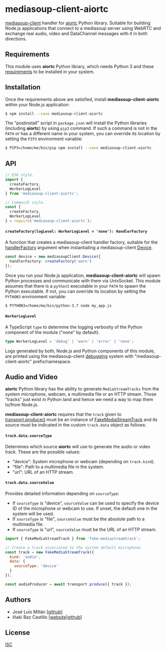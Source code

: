 # mediasoup-client-aiortc

[mediasoup-client](https://github.com/versatica/mediasoup-client/) handler for [aiortc](https://github.com/aiortc/aiortc/) Python library. Suitable for building Node.js applications that connect to a mediasoup server using WebRTC and exchange real audio, video and DataChannel messages with it in both directions.


## Requirements

This module uses **aiortc** Python library, which needs Python 3 and these [requirements](https://github.com/aiortc/aiortc#requirements) to be installed in your system.


## Installation

Once the requirements above are satisfied, install **mediasoup-client-aiortc** within your Node.js application:

```bash
$ npm install --save mediasoup-client-aiortc
```

The "postinstall" script in `package.json` will install the Python libraries (including **aiortc**) by using `pip3` command. If such a command is not in the `PATH` or has a different name in your system, you can override its location by setting the `PIP3` environment variable:

```bash
$ PIP3=/home/me/bin/pip npm install --save mediasoup-client-aiortc
```


## API

```javascript
// ES6 style.
import {
  createFactory,
  WorkerLogLevel
} from 'mediasoup-client-aiortc';

// CommonJS style.
const {
  createFactory,
  WorkerLogLevel
} = require('mediasoup-client-aiortc');
```

#### `createFactory(logLevel: WorkerLogLevel = 'none'): HandlerFactory`

A function that creates a mediasoup-client handler factory, suitable for the [handlerFactory](https://mediasoup.org/documentation/v3/mediasoup-client/api/#Device-dictionaries) argument when instantiating a mediasoup-client [Device](https://mediasoup.org/documentation/v3/mediasoup-client/api/#mediasoupClient-Device).

```typescript
const device = new mediasoupClient.Device({
  handlerFactory: createFactory('warn')
});
```

Once you run your Node.js application, **mediasoup-client-aiortc** will spawn Python processes and communicate with them via UnixSocket. This module assumes that there is a `python3` executable in your `PATH` to spawn the Python executable. If not, you can override its location by setting the `PYTHON3` environment variable:

```bash
$ PYTHON3=/home/me/bin/python-3.7 node my_app.js
```

#### `WorkerLogLevel`

A TypeScript `type` to determine the logging verbosity of the Python component of the module ("none" by default).

```typescript
type WorkerLogLevel = 'debug' | 'warn' | 'error' | 'none';
```

Logs generated by both, Node.js and Python components of this module, are printed using the mediasoup-client [debugging](https://mediasoup.org/documentation/v3/mediasoup-client/debugging/) system with "mediasoup-client-aiortc" prefix/namespace.


## Audio and Video

**aiortc** Python library has the ability to generate `MediaStreamTracks` from the system microphone, webcam, a multimedia file or an HTTP stream. Those "tracks" just exist in Python land and hence we need a way to map them to/from Node.js.

**mediasoup-client-aiortc** requires that the `track` given to [transport.produce()](https://mediasoup.org/documentation/v3/mediasoup-client/api/#transport-produce) must be an instance of [FakeMediaStreamTrack](https://github.com/ibc/fake-mediastreamtrack) and its source must be indicated in the custom `track.data` object as follows:

#### `track.data.sourceType`

Determines which source **aiortc** will use to generate the audio or video track. These are the possible values:

* "device": System microphone or webcam (depending on `track.kind`).
* "file": Path to a multimedia file in the system.
* "url": URL of an HTTP stream.

#### `track.data.sourceValue`

Provides detailed information depending on `sourceType`:

* If `sourceType` is "device", `sourceValue` can be used to specify the device ID of the microphone or webcam to use. If unset, the default one in the system will be used.
* If `sourceType` is "file", `sourceValue` must be the absolute path to a multimedia file.
* If `sourceType` is "url", `sourceValue` must be the URL of an HTTP stream.

```javascript
import { FakeMediaStreamTrack } from 'fake-mediastreamtrack';

// Create a track associated to the system default microphone.
const track = new FakeMediaStreamTrack({
  kind: 'audio',
  data: {
    sourceType: 'device'
  }
});

const audioProducer = await transport.produce({ track });
```


## Authors

* José Luis Millán [[github](https://github.com/jmillan/)]
* Iñaki Baz Castillo [[website](https://inakibaz.me)|[github](https://github.com/ibc/)]


## License

[ISC](./LICENSE)
